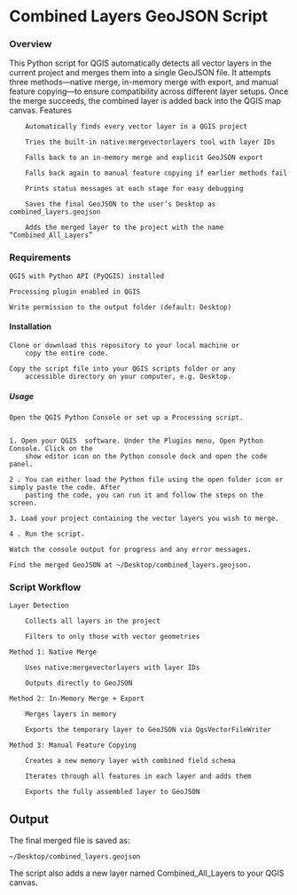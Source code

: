 # Combined Layers GeoJSON Script

### Overview

This Python script for QGIS automatically detects all vector layers in the current project and merges them into a single GeoJSON file. It attempts three methods—native merge, in-memory merge with export, and manual feature copying—to ensure compatibility across different layer setups. Once the merge succeeds, the combined layer is added back into the QGIS map canvas.
Features
```
    Automatically finds every vector layer in a QGIS project

    Tries the built-in native:mergevectorlayers tool with layer IDs

    Falls back to an in-memory merge and explicit GeoJSON export

    Falls back again to manual feature copying if earlier methods fail

    Prints status messages at each stage for easy debugging

    Saves the final GeoJSON to the user’s Desktop as combined_layers.geojson

    Adds the merged layer to the project with the name “Combined_All_Layers”
```

### Requirements

    QGIS with Python API (PyQGIS) installed

    Processing plugin enabled in QGIS

    Write permission to the output folder (default: Desktop)

#### Installation

    Clone or download this repository to your local machine or
        copy the entire code.

    Copy the script file into your QGIS scripts folder or any
        accessible directory on your computer, e.g. Desktop.

##### Usage

    Open the QGIS Python Console or set up a Processing script.


    1. Open your QGIS  software. Under the Plugins menu, Open Python Console. Click on the 
        show editor icon on the Python console dock and open the code panel.

    2 . You can either load the Python file using the open folder icon or simply paste the code. After
        pasting the code, you can run it and follow the steps on the screen.

    3. Load your project containing the vector layers you wish to merge.

    4 . Run the script.

    Watch the console output for progress and any error messages.

    Find the merged GeoJSON at ~/Desktop/combined_layers.geojson.

### Script Workflow

    Layer Detection

        Collects all layers in the project

        Filters to only those with vector geometries

    Method 1: Native Merge

        Uses native:mergevectorlayers with layer IDs

        Outputs directly to GeoJSON

    Method 2: In-Memory Merge + Export

        Merges layers in memory

        Exports the temporary layer to GeoJSON via QgsVectorFileWriter

    Method 3: Manual Feature Copying

        Creates a new memory layer with combined field schema

        Iterates through all features in each layer and adds them

        Exports the fully assembled layer to GeoJSON

## Output

The final merged file is saved as:
```
~/Desktop/combined_layers.geojson
```

The script also adds a new layer named Combined_All_Layers to your QGIS canvas.
